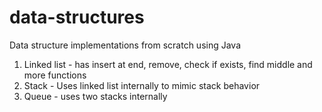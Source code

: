 # data-structures
Data structure implementations from scratch using Java

1. Linked list - has insert at end, remove, check if exists, find middle and more functions
2. Stack - Uses linked list internally to mimic stack behavior
3. Queue - uses two stacks internally